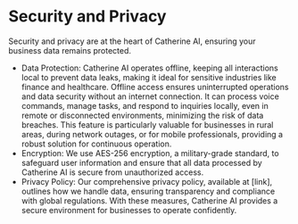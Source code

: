 # Security and Privacy

Security and privacy are at the heart of Catherine AI, ensuring your business data remains protected.

* Data Protection: Catherine AI operates offline, keeping all interactions local to prevent data leaks, making it ideal for sensitive industries like finance and healthcare. Offline access ensures uninterrupted operations and data security without an internet connection. It can process voice commands, manage tasks, and respond to inquiries locally, even in remote or disconnected environments, minimizing the risk of data breaches. This feature is particularly valuable for businesses in rural areas, during network outages, or for mobile professionals, providing a robust solution for continuous operation.
* Encryption: We use AES-256 encryption, a military-grade standard, to safeguard user information and ensure that all data processed by Catherine AI is secure from unauthorized access.
* Privacy Policy: Our comprehensive privacy policy, available at \[link], outlines how we handle data, ensuring transparency and compliance with global regulations. With these measures, Catherine AI provides a secure environment for businesses to operate confidently.
